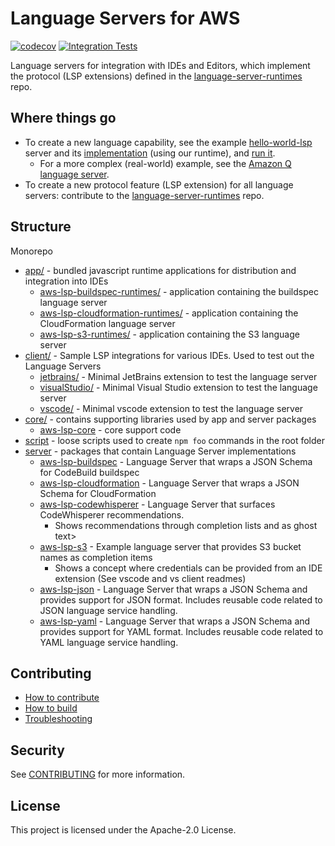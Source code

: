 # Language Servers for AWS

[![codecov](https://codecov.io/github/aws/language-servers/graph/badge.svg?token=ZSHpIVkG8S)](https://codecov.io/github/aws/language-servers)
[![Integration Tests](https://github.com/aws/language-servers/actions/workflows/integration-tests.yml/badge.svg)](https://github.com/aws/language-servers/actions/workflows/integration-tests.yml)

Language servers for integration with IDEs and Editors, which implement the protocol (LSP extensions) defined in the [language-server-runtimes](https://github.com/aws/language-server-runtimes/tree/main/runtimes) repo.

## Where things go

- To create a new language capability, see the example [hello-world-lsp](server/hello-world-lsp) server and its [implementation](app/hello-world-lsp-runtimes) (using our runtime), and [run it](https://github.com/aws/language-servers/blob/main/CONTRIBUTING.md#with-vscode-toolkit-extension).
    - For a more complex (real-world) example, see the [Amazon Q language server](server/aws-lsp-codewhisperer).
- To create a new protocol feature (LSP extension) for all language servers: contribute to the [language-server-runtimes](https://github.com/aws/language-server-runtimes/tree/main) repo.

## Structure

Monorepo

- [app/](app) - bundled javascript runtime applications for distribution and integration into IDEs
    - [aws-lsp-buildspec-runtimes/](app/aws-lsp-buildspec-runtimes) - application containing the buildspec language server
    - [aws-lsp-cloudformation-runtimes/](app/) - application containing the CloudFormation language server
    - [aws-lsp-s3-runtimes/](app/aws-lsp-buildspec-runtimes) - application containing the S3 language server
- [client/](client) - Sample LSP integrations for various IDEs. Used to test out the Language Servers
    - [jetbrains/](client/jetbrains/) - Minimal JetBrains extension to test the language server
    - [visualStudio/](client/visualStudio/) - Minimal Visual Studio extension to test the language server
    - [vscode/](client/vscode/) - Minimal vscode extension to test the language server
- [core/](core) - contains supporting libraries used by app and server packages
    - [aws-lsp-core](core/aws-lsp-core) - core support code
- [script](script) - loose scripts used to create `npm foo` commands in the root folder
- [server](server) - packages that contain Language Server implementations
    - [aws-lsp-buildspec](server/aws-lsp-buildspec) - Language Server that wraps a JSON Schema for CodeBuild buildspec
    - [aws-lsp-cloudformation](server/aws-lsp-cloudformation) - Language Server that wraps a JSON Schema for CloudFormation
    - [aws-lsp-codewhisperer](server/aws-lsp-codewhisperer) - Language Server that surfaces CodeWhisperer recommendations.
        - Shows recommendations through completion lists and as ghost text>
    - [aws-lsp-s3](server/aws-lsp-s3) - Example language server that provides S3 bucket names as completion items
        - Shows a concept where credentials can be provided from an IDE
          extension (See vscode and vs client readmes)
    - [aws-lsp-json](server/aws-lsp-json) - Language Server that wraps a JSON Schema and provides
      support for JSON format. Includes reusable code related to JSON language
      service handling.
    - [aws-lsp-yaml](server/aws-lsp-yaml) - Language Server that wraps a JSON Schema and provides
      support for YAML format. Includes reusable code related to YAML language
      service handling.

## Contributing

- [How to contribute](CONTRIBUTING.md#contributing)
- [How to build](CONTRIBUTING.md#building-the-repo)
- [Troubleshooting](CONTRIBUTING.md#troubleshooting)

## Security

See [CONTRIBUTING](CONTRIBUTING.md#security-issue-notifications) for more information.

## License

This project is licensed under the Apache-2.0 License.
